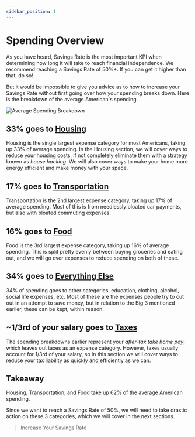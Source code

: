 ```yaml
---
sidebar_position: 1
---
```


# Spending Overview

As you have heard, Savings Rate is the most important KPI when determining how long it will take to reach financial independence. We recommend reaching a Savings Rate of 50%+. If you can get it higher than that, do so!

But it would be impossible to give you advice as to how to increase your Savings Rate without first going over how your spending breaks down. Here is the breakdown of the average American's spending.

![Average Spending Breakdown](/img/average-spending-breakdown-dark.svg)

## 33% goes to [Housing](housing.md)

Housing is the single largest expense category for most Americans, taking up 33% of average spending. In the Housing section, we will cover ways to reduce your housing costs, if not completely eliminate them with a strategy known as *house hacking*. We will also cover ways to make your home more energy efficient and make money with your space. 

## 17% goes to [Transportation](transportation.md)

Transportation is the 2nd largest expense category, taking up 17% of average spending. Most of this is from needlessly bloated car payments, but also with bloated commuting expenses.  

## 16% goes to [Food](food.md)

Food is the 3rd largest expense category, taking up 16% of average spending. This is split pretty evenly between buying groceries and eating out, and we will go over expenses to reduce spending on both of these.

## 34% goes to [Everything Else](everything-else.md)

34% of spending goes to other categories, education, clothing, alcohol, social life expenses, etc. Most of these are the expenses people try to cut out in an attempt to save money, but in relation to the Big 3 mentioned earlier, these can be kept, within reason.

## ~1/3rd of your salary goes to [Taxes](taxes.md)

The spending breakdowns earlier represent your *after-tax take home pay*, which leaves out taxes as an expense category. However, taxes usually account for 1/3rd of your salary, so in this section we will cover ways to reduce your tax liability as quickly and efficiently as we can.

## Takeaway

Housing, Transportation, and Food take up 62% of the average American spending. 

Since we want to reach a Savings Rate of 50%, we will need to take drastic action on these 3 categories, which we will cover in the next sections.

>Increase Your Savings Rate